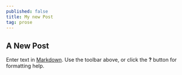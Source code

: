 ```yaml
---
published: false
title: My new Post
tag: prose
---
```

## A New Post

Enter text in [Markdown](http://daringfireball.net/projects/markdown/). Use the toolbar above, or click the **?** button for formatting help.
